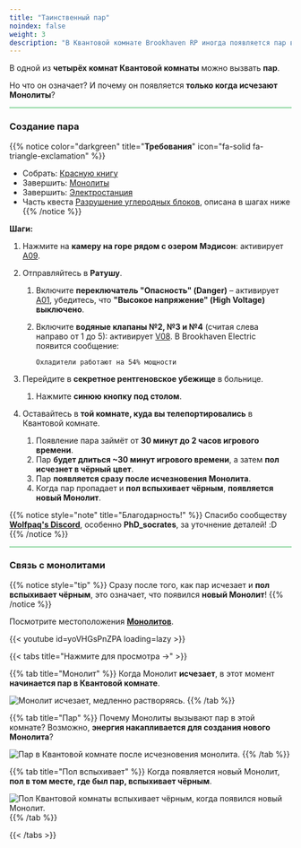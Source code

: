 ```yaml
---
title: "Таинственный пар"
noindex: false
weight: 3
description: "В Квантовой комнате Brookhaven RP иногда появляется пар в одной из комнат. Узнайте, как его активировать и как это связано с монолитами."
---
```


В одной из **четырёх комнат Квантовой комнаты** можно вызвать **пар**.

Но что он означает? И почему он появляется **только когда исчезают Монолиты**?

<hr style="background-color: #28b44c" size=8>

### Создание пара  

{{% notice color="darkgreen" title="**Требования**" icon="fa-solid fa-triangle-exclamation" %}}
- Собрать: [Красную книгу](/lore/special_tools/the_red_book)  
- Завершить: [Монолиты](/lore/quests/monoliths)  
- Завершить: [Электростанция](/lore/quests/electric_building)  
- Часть квеста [Разрушение углеродных блоков](/lore/quests/destroy_carbon_blocks), описана в шагах ниже  
{{% /notice %}}

**Шаги:**  

1. Нажмите на **камеру на горе рядом с озером Мэдисон**: активирует [A09](/casebook/light_panel#a09).  
2. Отправляйтесь в **Ратушу**.  
   1. Включите **переключатель "Опасность" (Danger)** – активирует [A01](/casebook/light_panel#a01), убедитесь, что **"Высокое напряжение" (High Voltage) выключено**.  
   2. Включите **водяные клапаны №2, №3 и №4** (считая слева направо от 1 до 5): активирует [V08](/casebook/light_panel#v08). В Brookhaven Electric появится сообщение:  

      ```
      Охладители работают на 54% мощности
      ```

3. Перейдите в **секретное рентгеновское убежище** в больнице.  
   1. Нажмите **синюю кнопку под столом**.  
4. Оставайтесь в **той комнате, куда вы телепортировались** в Квантовой комнате.  
   1. Появление пара займёт от **30 минут до 2 часов игрового времени**.  
   2. Пар **будет длиться ~30 минут игрового времени**, а затем **пол исчезнет в чёрный цвет**.  
   3. Пар **появляется сразу после исчезновения Монолита**.  
   4. Когда пар пропадает и **пол вспыхивает чёрным**, **появляется новый Монолит**.

{{% notice style="note" title="Благодарность!" %}}
Спасибо сообществу **[Wolfpaq's Discord](https://discord.gg/wolfpaqgames)**, особенно **PhD_socrates**, за уточнение деталей! :D  
{{% /notice %}}

<hr style="background-color: #28b44c" size=8>

### Связь с монолитами  

{{% notice style="tip" %}}
Сразу после того, как пар исчезает и **пол вспыхивает чёрным**, это означает, что появился **новый Монолит**!
{{% /notice %}}

Посмотрите местоположения **[Монолитов](/lore/quests/monoliths)**.

{{< youtube id=yoVHGsPnZPA loading=lazy >}}

{{< tabs title="Нажмите для просмотра ->" >}}

{{% tab title="Монолит" %}}
Когда Монолит **исчезает**, в этот момент **начинается пар в Квантовой комнате**.

![Монолит исчезает, медленно растворяясь.](/images/bh/monolith-despawning.jpg)
{{% /tab %}}

{{% tab title="Пар" %}}
Почему Монолиты вызывают пар в этой комнате? Возможно, **энергия накапливается для создания нового Монолита**?

![Пар в Квантовой комнате после исчезновения монолита.](/images/bh/steam-in-quantum-room.jpg)
{{% /tab %}}

{{% tab title="Пол вспыхивает" %}}
Когда появляется новый Монолит, **пол в том месте, где был пар, вспыхивает чёрным**.

![Пол Квантовой комнаты вспыхивает чёрным, когда появился новый Монолит.](/images/bh/quantum-room-floor-flash-black.jpg)
{{% /tab %}}

{{< /tabs >}}
